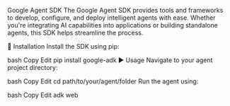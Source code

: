 Google Agent SDK
The Google Agent SDK provides tools and frameworks to develop, configure, and deploy intelligent agents with ease. Whether you're integrating AI capabilities into applications or building standalone agents, this SDK helps streamline the process.

💾 Installation
Install the SDK using pip:

bash
Copy
Edit
pip install google-adk
▶️ Usage
Navigate to your agent project directory:

bash
Copy
Edit
cd path/to/your/agent/folder
Run the agent using:

bash
Copy
Edit
adk web
